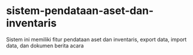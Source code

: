 # sistem-pendataan-aset-dan-inventaris
Sistem ini memiliki fitur pendataan aset dan inventaris, export data, import data, dan dokumen berita acara
